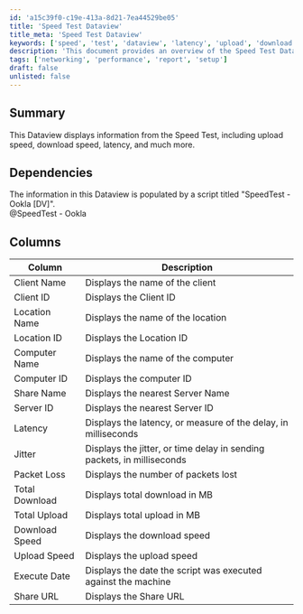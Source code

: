 ```yaml
---
id: 'a15c39f0-c19e-413a-8d21-7ea44529be05'
title: 'Speed Test Dataview'
title_meta: 'Speed Test Dataview'
keywords: ['speed', 'test', 'dataview', 'latency', 'upload', 'download', 'packet', 'loss', 'jitter', 'performance']
description: 'This document provides an overview of the Speed Test Dataview, detailing how it displays key metrics such as upload speed, download speed, and latency. It also outlines the dependencies and columns included in the Dataview for enhanced performance monitoring.'
tags: ['networking', 'performance', 'report', 'setup']
draft: false
unlisted: false
---
```


## Summary

This Dataview displays information from the Speed Test, including upload speed, download speed, latency, and much more.

## Dependencies

The information in this Dataview is populated by a script titled "SpeedTest - Ookla [DV]".  
@SpeedTest - Ookla

## Columns

| Column           | Description                                                       |
|------------------|-------------------------------------------------------------------|
| Client Name      | Displays the name of the client                                   |
| Client ID        | Displays the Client ID                                            |
| Location Name    | Displays the name of the location                                 |
| Location ID      | Displays the Location ID                                          |
| Computer Name    | Displays the name of the computer                                 |
| Computer ID      | Displays the computer ID                                          |
| Share Name       | Displays the nearest Server Name                                  |
| Server ID        | Displays the nearest Server ID                                    |
| Latency          | Displays the latency, or measure of the delay, in milliseconds    |
| Jitter           | Displays the jitter, or time delay in sending packets, in milliseconds |
| Packet Loss      | Displays the number of packets lost                               |
| Total Download    | Displays total download in MB                                     |
| Total Upload     | Displays total upload in MB                                       |
| Download Speed   | Displays the download speed                                       |
| Upload Speed     | Displays the upload speed                                         |
| Execute Date     | Displays the date the script was executed against the machine     |
| Share URL        | Displays the Share URL                                            |


